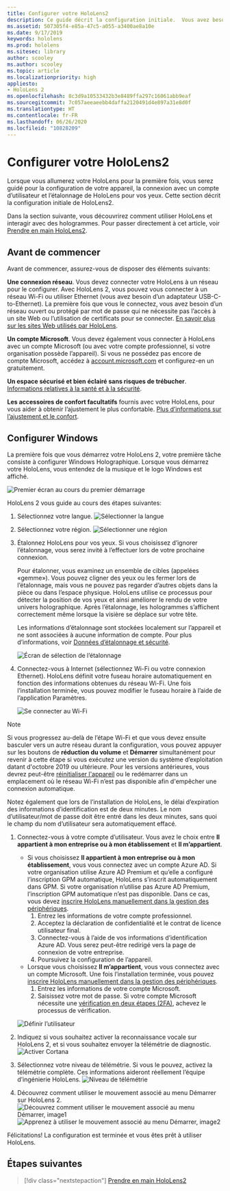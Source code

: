 ```yaml
---
title: Configurer votre HoloLens2
description: Ce guide décrit la configuration initiale.  Vous avez besoin d’un réseau Wi-Fi et d’un compte Microsoft (MSA) ou Azure Active Directory (AAD).
ms.assetid: 507305f4-e85a-47c5-a055-a3400ae8a10e
ms.date: 9/17/2019
keywords: hololens
ms.prod: hololens
ms.sitesec: library
author: scooley
ms.author: scooley
ms.topic: article
ms.localizationpriority: high
appliesto:
- HoloLens 2
ms.openlocfilehash: 8c3d9a10533432b3e8489ffa297c16061abb9eaf
ms.sourcegitcommit: 7c057aeeaeebb4daffa2120491d4e897a31e8d0f
ms.translationtype: HT
ms.contentlocale: fr-FR
ms.lasthandoff: 06/26/2020
ms.locfileid: "10828209"
---
```

# Configurer votre HoloLens2

Lorsque vous allumerez votre HoloLens pour la première fois, vous serez guidé pour la configuration de votre appareil, la connexion avec un compte d’utilisateur et l’étalonnage de HoloLens pour vos yeux.  Cette section décrit la configuration initiale de HoloLens2.

Dans la section suivante, vous découvrirez comment utiliser HoloLens et interagir avec des hologrammes. Pour passer directement à cet article, voir [Prendre en main HoloLens2](hololens2-basic-usage.md).

## Avant de commencer

Avant de commencer, assurez-vous de disposer des éléments suivants:

**Une connexion réseau**. Vous devez connecter votre HoloLens à un réseau pour le configurer. Avec HoloLens 2, vous pouvez vous connecter à un réseau Wi-Fi ou utiliser Ethernet (vous avez besoin d’un adaptateur USB-C-to-Ethernet). La première fois que vous le connectez, vous avez besoin d’un réseau ouvert ou protégé par mot de passe qui ne nécessite pas l’accès à un site Web ou l’utilisation de certificats pour se connecter. [En savoir plus sur les sites Web utilisés par HoloLens](hololens-offline.md).

**Un compte Microsoft**. Vous devez également vous connecter à HoloLens avec un compte Microsoft (ou avec votre compte professionnel, si votre organisation possède l’appareil). Si vous ne possédez pas encore de compte Microsoft, accédez à [account.microsoft.com](https://account.microsoft.com) et configurez-en un gratuitement.

**Un espace sécurisé et bien éclairé sans risques de trébucher**. [Informations relatives à la santé et à la sécurité](https://go.microsoft.com/fwlink/p/?LinkId=746661).

**Les accessoires de confort facultatifs** fournis avec votre HoloLens, pour vous aider à obtenir l’ajustement le plus confortable. [Plus d’informations sur l’ajustement et le confort](hololens2-setup.md#adjust-fit).

## Configurer Windows

La première fois que vous démarrez votre HoloLens 2, votre première tâche consiste à configurer Windows Holographique.  Lorsque vous démarrez votre HoloLens, vous entendez de la musique et le logo Windows est affiché.

![Premier écran au cours du premier démarrage](images/01-magic-moment.png)

HoloLens 2 vous guide au cours des étapes suivantes:

1. Sélectionnez votre langue.
    ![Sélectionner la langue](images/04-language.png)

1. Sélectionnez votre région.
    ![Sélectionner une région](images/05-region.png)

1. Étalonnez HoloLens pour vos yeux.  Si vous choisissez d’ignorer l’étalonnage, vous serez invité à l’effectuer lors de votre prochaine connexion.

    Pour étalonner, vous examinez un ensemble de cibles (appelées «gemme»). Vous pouvez cligner des yeux ou les fermer lors de l’étalonnage, mais vous ne pouvez pas regarder d’autres objets dans la pièce ou dans l’espace physique. HoloLens utilise ce processus pour détecter la position de vos yeux et ainsi améliorer le rendu de votre univers holographique. Après l’étalonnage, les hologrammes s’affichent correctement même lorsque la visière se déplace sur votre tête.

    Les informations d’étalonnage sont stockées localement sur l’appareil et ne sont associées à aucune information de compte. Pour plus d’informations, voir [Données d’étalonnage et sécurité](hololens-calibration.md#calibration-data-and-security).

    ![Écran de sélection de l’étalonnage](images/06-et-corners.png)

1. Connectez-vous à Internet (sélectionnez Wi-Fi ou votre connexion Ethernet).
     HoloLens définit votre fuseau horaire automatiquement en fonction des informations obtenues du réseau Wi-Fi. Une fois l’installation terminée, vous pouvez modifier le fuseau horaire à l’aide de l’application Paramètres.

    ![Se connecter au Wi-Fi](images/11-network.png)
> [!NOTE] 
> Si vous progressez au-delà de l’étape Wi-Fi et que vous devez ensuite basculer vers un autre réseau durant la configuration, vous pouvez appuyer sur les boutons de **réduction du volume** et **Démarrer** simultanément pour revenir à cette étape si vous exécutez une version du système d’exploitation datant d'octobre 2019 ou ultérieure. Pour les versions antérieures, vous devrez peut-être [réinitialiser l'appareil](hololens-recovery.md) ou le redémarrer dans un emplacement où le réseau Wi-Fi n’est pas disponible afin d'empêcher une connexion automatique.
> 
> Notez également que lors de l’installation de HoloLens, le délai d’expiration des informations d’identification est de deux minutes. Le nom d’utilisateur/mot de passe doit être entré dans les deux minutes, sans quoi le champ du nom d’utilisateur sera automatiquement effacé.

1. Connectez-vous à votre compte d’utilisateur. Vous avez le choix entre **Il appartient à mon entreprise ou à mon établissement** et **Il m’appartient**.
    - Si vous choisissez **Il appartient à mon entreprise ou à mon établissement**, vous vous connectez avec un compte Azure AD. Si votre organisation utilise Azure AD Premium et qu’elle a configuré l’inscription GPM automatique, HoloLens s’inscrit automatiquement dans GPM. Si votre organisation n’utilise pas Azure AD Premium, l’inscription GPM automatique n’est pas disponible. Dans ce cas, vous devez [inscrire HoloLens manuellement dans la gestion des périphériques](hololens-enroll-mdm.md#enroll-through-settings-app).
        1. Entrez les informations de votre compte professionnel.
        1. Acceptez la déclaration de confidentialité et le contrat de licence utilisateur final.
        1. Connectez-vous à l’aide de vos informations d’identification Azure AD. Vous serez peut-être redirigé vers la page de connexion de votre entreprise.
        1. Poursuivez la configuration de l’appareil.
    - Lorsque vous choisissez **Il m’appartient**, vous vous connectez avec un compte Microsoft. Une fois l’installation terminée, vous pouvez [inscrire HoloLens manuellement dans la gestion des périphériques](hololens-enroll-mdm.md#enroll-through-settings-app).
        1. Entrez les informations de votre compte Microsoft.
        2. Saisissez votre mot de passe. Si votre compte Microsoft nécessite une [vérification en deux étapes (2FA)](https://blogs.technet.microsoft.com/microsoft_blog/2013/04/17/microsoft-account-gets-more-secure/), achevez le processus de vérification.

    ![Définir l’utilisateur](images/13-device-owner.png)

1. Indiquez si vous souhaitez activer la reconnaissance vocale sur HoloLens 2, et si vous souhaitez envoyer la télémétrie de diagnostic.
    ![Activer Cortana](images/22-do-more-with-voice.png)

1. Sélectionnez votre niveau de télémétrie. Si vous le pouvez, activez la télémétrie complète. Ces informations aideront réellement l’équipe d’ingénierie HoloLens.
     ![Niveau de télémétrie](images/24-telemetry.png)

1. Découvrez comment utiliser le mouvement associé au menu Démarrer sur HoloLens 2.
     ![Découvrez comment utiliser le mouvement associé au menu Démarrer, image1](images/26-01-startmenu-learning.png) ![Apprenez à utiliser le mouvement associé au menu Démarrer, image2](images/26-02-startmenu-learning.png)

Félicitations!  La configuration est terminée et vous êtes prêt à utiliser HoloLens.

## Étapes suivantes

> [!div class="nextstepaction"]
> [Prendre en main HoloLens2](hololens2-basic-usage.md)
